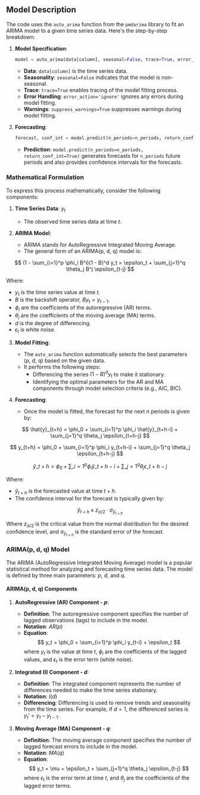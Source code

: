 ## Model Description

The code uses the `auto_arima` function from the `pmdarima` library to fit an ARIMA model to a given time series data. Here's the step-by-step breakdown:

1. **Model Specification**:

   ```python
   model = auto_arima(data[column], seasonal=False, trace=True, error_action='ignore', suppress_warnings=True)
   ```

   - **Data**: `data[column]` is the time series data.
   - **Seasonality**: `seasonal=False` indicates that the model is non-seasonal.
   - **Trace**: `trace=True` enables tracing of the model fitting process.
   - **Error Handling**: `error_action='ignore'` ignores any errors during model fitting.
   - **Warnings**: `suppress_warnings=True` suppresses warnings during model fitting.

2. **Forecasting**:
   ```python
   forecast, conf_int = model.predict(n_periods=n_periods, return_conf_int=True)
   ```
   - **Prediction**: `model.predict(n_periods=n_periods, return_conf_int=True)` generates forecasts for `n_periods` future periods and also provides confidence intervals for the forecasts.

### Mathematical Formulation

To express this process mathematically, consider the following components:

1. **Time Series Data**: $y_t$

   - The observed time series data at time $t$.

2. **ARIMA Model**:

   - ARIMA stands for AutoRegressive Integrated Moving Average.
   - The general form of an ARIMA(p, d, q) model is:

$$
(1 - \sum_{i=1}^p \phi_i B^i)(1 - B)^d y_t = \epsilon_t + \sum_{j=1}^q \theta_j B^j \epsilon_{t-j}
$$

Where:

- $y_t$ is the time series value at time $t$.
- $B$ is the backshift operator, $B y_t = y_{t-1}$.
- $\phi_i$ are the coefficients of the autoregressive (AR) terms.
- $\theta_j$ are the coefficients of the moving average (MA) terms.
- $d$ is the degree of differencing.
- $\epsilon_t$ is white noise.

3. **Model Fitting**:

   - The `auto_arima` function automatically selects the best parameters (p, d, q) based on the given data.
   - It performs the following steps:
     - Differencing the series $(1 - B)^d y_t$ to make it stationary.
     - Identifying the optimal parameters for the AR and MA components through model selection criteria (e.g., AIC, BIC).

4. **Forecasting**:

   - Once the model is fitted, the forecast for the next $n$ periods is given by:

$$
\hat{y}_{t+h} = \phi_0 + \sum_{i=1}^p \phi_i \hat{y}_{t+h-i} + \sum_{j=1}^q \theta_j \epsilon_{t+h-j}
$$

$$
y_{t+h} = \phi_0 + \sum_{i=1}^p \phi_i y_{t+h-i} + \sum_{j=1}^q \theta_j \epsilon_{t+h-j}
$$

$$
\hat{y}\_{t+h} = \phi_0 + \sum\_{i=1}^p \phi_i \hat{y}\_{t+h-i} + \sum\_{j=1}^q \theta_j \epsilon\_{t+h-j}
$$

Where:

- $\hat{y}_{t+h}$ is the forecasted value at time $t+h$.
- The confidence interval for the forecast is typically given by:

$$
\hat{y}_{t+h} \pm z_{\alpha/2} \cdot \sigma_{\hat{y}_{t+h}}
$$

Where $z_{\alpha/2}$ is the critical value from the normal distribution for the desired confidence level, and $\sigma_{\hat{y}_{t+h}}$ is the standard error of the forecast.

### ARIMA(p, d, q) Model

The ARIMA (AutoRegressive Integrated Moving Average) model is a popular statistical method for analyzing and forecasting time series data. The model is defined by three main parameters: $p$, $d$, and $q$.

#### ARIMA(p, d, q) Components

1. **AutoRegressive (AR) Component - $p$**:

   - **Definition**: The autoregressive component specifies the number of lagged observations (lags) to include in the model.
   - **Notation**: $AR(p)$
   - **Equation**:
     $$
     y_t = \phi_0 + \sum_{i=1}^p \phi_i y_{t-i} + \epsilon_t
     $$
     where $y_t$ is the value at time $t$, $\phi_i$ are the coefficients of the lagged values, and $\epsilon_t$ is the error term (white noise).

2. **Integrated (I) Component - $d$**:

   - **Definition**: The integrated component represents the number of differences needed to make the time series stationary.
   - **Notation**: $I(d)$
   - **Differencing**: Differencing is used to remove trends and seasonality from the time series. For example, if $d = 1$, the differenced series is $y_t' = y_t - y_{t-1}$.

3. **Moving Average (MA) Component - $q$**:
   - **Definition**: The moving average component specifies the number of lagged forecast errors to include in the model.
   - **Notation**: $MA(q)$
   - **Equation**:
     $$
     y_t = \mu + \epsilon_t + \sum_{j=1}^q \theta_j \epsilon_{t-j}
     $$
     where $\epsilon_t$ is the error term at time $t$, and $\theta_j$ are the coefficients of the lagged error terms.
